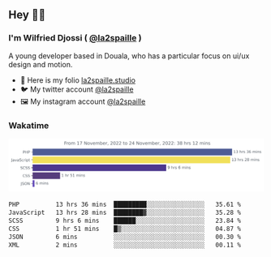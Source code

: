 ## Hey 👋🏾
### I'm Wilfried Djossi ( <a href="https://twitter.com/la2spaille/" target="_blank">@la2spaille</a> )
A young developer based in Douala, who has a particular focus on ui/ux design and motion.

- 🎨 Here is my folio [la2spaille.studio](https://la2spaille.studio/)
- 🐦 My twitter account [@la2spaille](https://twitter.com/la2spaille/)
- 🖼 My instagram account [@la2spaille](https://www.instagram.com/la2spaille/)

### Wakatime
[![wakatime-stats](https://github.com/la2spaille/la2spaille/blob/main/images/stat.svg)](https://wakatime.com/@la2spaille)
<!--START_SECTION:waka-->

```text
PHP          13 hrs 36 mins  █████████░░░░░░░░░░░░░░░░   35.61 %
JavaScript   13 hrs 28 mins  ████████▓░░░░░░░░░░░░░░░░   35.28 %
SCSS         9 hrs 6 mins    ██████░░░░░░░░░░░░░░░░░░░   23.84 %
CSS          1 hr 51 mins    █▒░░░░░░░░░░░░░░░░░░░░░░░   04.87 %
JSON         6 mins          ░░░░░░░░░░░░░░░░░░░░░░░░░   00.30 %
XML          2 mins          ░░░░░░░░░░░░░░░░░░░░░░░░░   00.11 %
```

<!--END_SECTION:waka-->
<!--
**la2spaille/la2spaille** is a ✨ _special_ ✨ repository because its `README.md` (this file) appears on your GitHub profile.

Here are some ideas to get you started:

- 🔭 I’m currently working on ...
- 🌱 I’m currently learning ...
- 👯 I’m looking to collaborate on ...
- 🤔 I’m looking for help with ...
- 💬 Ask me about ...
- 📫 How to reach me: ...
- 😄 Pronouns: ...
- ⚡ Fun fact: ...
-->
